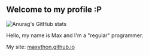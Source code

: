 ## Welcome to my profile :P

![Anurag's GitHub stats](https://github-readme-stats.vercel.app/api?username=Maxython&show_icons=true&theme=dark)

Hello, my name is Max and I'm a "regular" programmer.

My site: [maxython.github.io](https://maxython.github.io/)
